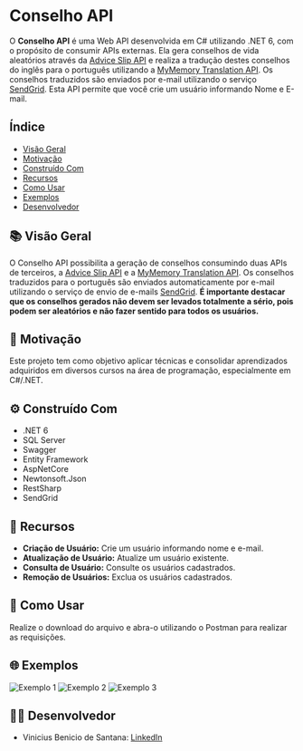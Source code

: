 # Conselho API

O **Conselho API** é uma Web API desenvolvida em C# utilizando .NET 6, com o propósito de consumir APIs externas. Ela gera conselhos de vida aleatórios através da [Advice Slip API](https://api.adviceslip.com/) e realiza a tradução destes conselhos do inglês para o português utilizando a [MyMemory Translation API](https://mymemory.translated.net/doc/spec.php). Os conselhos traduzidos são enviados por e-mail utilizando o serviço [SendGrid](https://sendgrid.com/). Esta API permite que você crie um usuário informando Nome e E-mail.

## Índice

- [Visão Geral](#visão-geral)
- [Motivação](#motivação)
- [Construído Com](#construído-com)
- [Recursos](#recursos)
- [Como Usar](#como-usar)
- [Exemplos](#exemplos)
- [Desenvolvedor](#desenvolvedor)

## 📚 Visão Geral

O Conselho API possibilita a geração de conselhos consumindo duas APIs de terceiros, a [Advice Slip API](https://api.adviceslip.com/) e a [MyMemory Translation API](https://mymemory.translated.net/doc/spec.php). Os conselhos traduzidos para o português são enviados automaticamente por e-mail utilizando o serviço de envio de e-mails [SendGrid](https://sendgrid.com/). **É importante destacar que os conselhos gerados não devem ser levados totalmente a sério, pois podem ser aleatórios e não fazer sentido para todos os usuários.**

## 🚀 Motivação

Este projeto tem como objetivo aplicar técnicas e consolidar aprendizados adquiridos em diversos cursos na área de programação, especialmente em C#/.NET.

## ⚙️ Construído Com

- .NET 6
- SQL Server
- Swagger
- Entity Framework
- AspNetCore
- Newtonsoft.Json
- RestSharp
- SendGrid

## 🔧 Recursos

- **Criação de Usuário:** Crie um usuário informando nome e e-mail.
- **Atualização de Usuário:** Atualize um usuário existente.
- **Consulta de Usuário:** Consulte os usuários cadastrados.
- **Remoção de Usuários:** Exclua os usuários cadastrados.

## 📝 Como Usar

Realize o download do arquivo e abra-o utilizando o Postman para realizar as requisições.

## 🌐 Exemplos

![Exemplo 1](link-da-imagem-1)
![Exemplo 2](link-da-imagem-2)
![Exemplo 3](link-da-imagem-3)

## 👨‍💻 Desenvolvedor

- Vinicius Benicio de Santana: [LinkedIn](https://www.linkedin.com/in/viniciusbenicio/)
